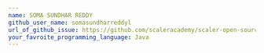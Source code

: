 ```yaml
---
name: SOMA SUNDHAR REDDY
github_user_name: somasundharreddyl
url_of_github_issue: https://github.com/scaleracademy/scaler-open-source-september-challenge/issues/453#issue-1878679453
your_favroite_programming_language: Java
---
```


